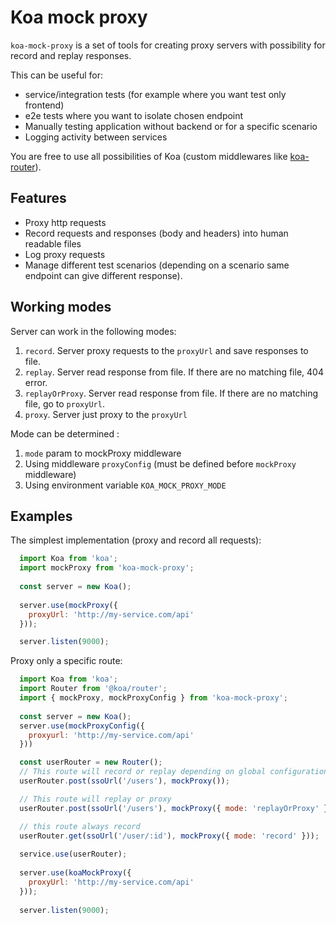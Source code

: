 # Koa mock proxy

`koa-mock-proxy` is a set of tools for creating proxy servers with possibility for record and replay responses.

This can be useful for:
 * service/integration tests (for example where you want test only frontend)
 * e2e tests where you want to isolate chosen endpoint
 * Manually testing application without backend or for a specific scenario
 * Logging activity between services

You are free to use all possibilities of Koa (custom middlewares like [koa-router](https://www.npmjs.com/package/koa-router)).

## Features
 * Proxy http requests
 * Record requests and responses (body and headers) into human readable files
 * Log proxy requests
 * Manage different test scenarios (depending on a scenario same endpoint can give different response).

## Working modes

Server can work in the following modes:

1. `record`. Server proxy requests to the `proxyUrl` and save responses to file.
2. `replay`. Server read response from file. If there are no matching file, 404 error.
3. `replayOrProxy`. Server read response from file. If there are no matching file, go to `proxyUrl`.
4. `proxy`. Server just proxy to the `proxyUrl`

Mode can be determined :
1. `mode` param to mockProxy middleware
2. Using middleware `proxyConfig` (must be defined before `mockProxy` middleware)
3. Using environment variable `KOA_MOCK_PROXY_MODE`

## Examples

The simplest implementation (proxy and record all requests):

```js
  import Koa from 'koa';
  import mockProxy from 'koa-mock-proxy';
  
  const server = new Koa();
  
  server.use(mockProxy({
    proxyUrl: 'http://my-service.com/api'
  }));

  server.listen(9000);
```

Proxy only a specific route:

```js
  import Koa from 'koa';
  import Router from '@koa/router';
  import { mockProxy, mockProxyConfig } from 'koa-mock-proxy';
  
  const server = new Koa();
  server.use(mockProxyConfig({
    proxyurl: 'http://my-service.com/api'
  }))

  const userRouter = new Router();
  // This route will record or replay depending on global configuration
  userRouter.post(ssoUrl('/users'), mockProxy());

  // This route will replay or proxy
  userRouter.post(ssoUrl('/users'), mockProxy({ mode: 'replayOrProxy' }));

  // this route always record
  userRouter.get(ssoUrl('/user/:id'), mockProxy({ mode: 'record' }));
  
  service.use(userRouter);
  
  server.use(koaMockProxy({
    proxyUrl: 'http://my-service.com/api'
  }));
  
  server.listen(9000);
```